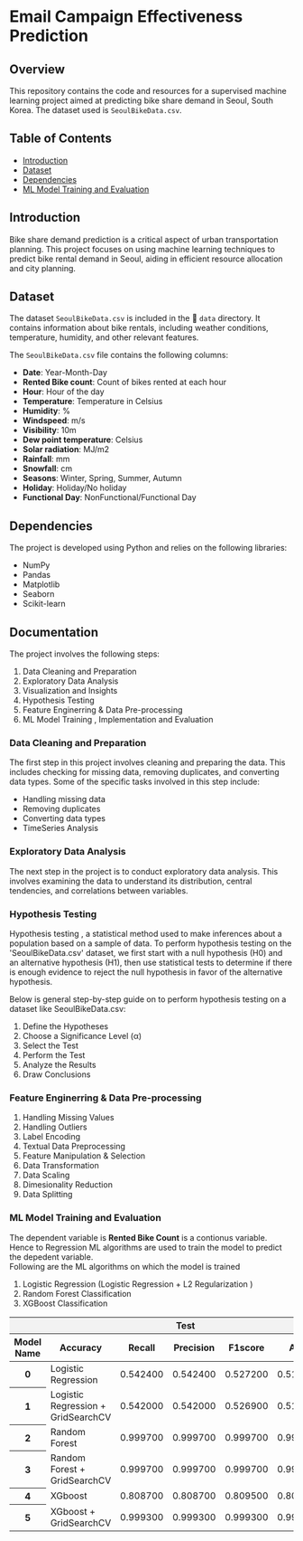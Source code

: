 # Email Campaign Effectiveness Prediction

## Overview
This repository contains the code and resources for a supervised machine learning project aimed at predicting bike share demand in Seoul, South Korea. The dataset used is `SeoulBikeData.csv`.

## Table of Contents

- [Introduction](#introduction)
- [Dataset](#dataset)
- [Dependencies](#dependencies)
- [ML Model Training and Evaluation](#mL-Model-training-and-evaluation)



## Introduction

Bike share demand prediction is a critical aspect of urban transportation planning. This project focuses on using machine learning techniques to predict bike rental demand in Seoul, aiding in efficient resource allocation and city planning.

## Dataset

The dataset `SeoulBikeData.csv` is included in the  📁 `data` directory. It contains information about bike rentals, including weather conditions, temperature, humidity, and other relevant features.

The `SeoulBikeData.csv` file contains the following columns:

- **Date**: Year-Month-Day
- **Rented Bike count**: Count of bikes rented at each hour
- **Hour**: Hour of the day
- **Temperature**: Temperature in Celsius
- **Humidity**: %
- **Windspeed**: m/s
- **Visibility**: 10m
- **Dew point temperature**: Celsius
- **Solar radiation**: MJ/m2
- **Rainfall**: mm
- **Snowfall**: cm
- **Seasons**: Winter, Spring, Summer, Autumn
- **Holiday**: Holiday/No holiday
- **Functional Day**: NonFunctional/Functional Day

## Dependencies

The project is developed using Python and relies on the following libraries:

- NumPy
- Pandas
- Matplotlib
- Seaborn
- Scikit-learn

## Documentation

The project involves the following steps: <br>
<ol>
  <li>  Data Cleaning and Preparation </li>
  <li>  Exploratory Data Analysis </li>
  <li>  Visualization and Insights </li>
  <li>  Hypothesis Testing </li>
  <li>  Feature Enginerring & Data Pre-processing </li>
  <li>  ML Model Training , Implementation and Evaluation </li>
</ol>

### Data Cleaning and Preparation
The first step in this project involves cleaning and preparing the data. This includes checking for missing data, removing duplicates, and converting data types. Some of the specific tasks involved in this step include:

- Handling missing data
- Removing duplicates
- Converting data types
- TimeSeries Analysis

### Exploratory Data Analysis
The next step in the project is to conduct exploratory data analysis.
This involves examining the data to understand its distribution, central tendencies, and correlations between variables.

### Hypothesis Testing

Hypothesis testing , a statistical method used to make inferences about a population based on a sample of data. To perform hypothesis testing on the 'SeoulBikeData.csv' dataset, we first  start with a null hypothesis (H0) and an alternative hypothesis (H1), then use statistical tests to determine if there is enough evidence to reject the null hypothesis in favor of the alternative hypothesis.

Below is  general step-by-step guide on to perform hypothesis testing on a dataset like SeoulBikeData.csv:<br>
   <ol>
    <li>  Define the Hypotheses </li>
    <li>  Choose a Significance Level (α)</li>
    <li>  Select the Test </li>
    <li>  Perform the Test</li>
    <li>  Analyze the Results </li>
    <li>  Draw Conclusions </li> 
   </ol>


### Feature Enginerring & Data Pre-processing
<ol>
  <li>Handling Missing Values </li>
<li> Handling Outliers </li>
<li> Label Encoding </li>
<li> Textual Data Preprocessing </li>
<li> Feature Manipulation & Selection </li>
  <li> Data Transformation </li>
<li> Data Scaling </li>
<li> Dimesionality Reduction </li>
<li> Data Splitting </li>
</ol>

### ML Model Training and Evaluation
The dependent variable  is **Rented Bike Count** is a contionus variable. Hence to Regression ML algorithms are used to train the model to predict the depedent variable. <br>
Following are the ML algorithms on which the model is trained
<ol> 
<li> Logistic Regression (Logistic Regression + L2 Regularization ) </li>
<li> Random Forest Classification </li>
  <li> XGBoost Classification </li>
</ol>



<table>
        <thead>
            <tr style="background-color:#f2f2f2;">
                <th colspan="1" ></th>
                <th colspan="5" >Test</th>
		<th colspan="5" >Train</th>
            </tr>
            <tr>
                <th > Model Name</th>
                <th >Accuracy</th>
				<th >Recall</th>
				<th >Precision</th>
				<th >F1score</th>
				<th >AUC</th>
				<th >Accuracy</th>
				<th >Recall</th>
				<th >Precision</th>
				<th >F1score</th>
    			<th >AUC</th>
       </tr>
        </thead>
        <tbody>
<tr>
      <th >0</th>
      <td  >Logistic Regression</td>
      <td >0.542400</td>
      <td   >0.542400</td>
      <td  >0.527200</td>
      <td  >0.517300</td>
      <td  >0.729900</td>
      <td  >0.583100</td>
      <td  >0.583100</td>
      <td  >0.608800</td>
      <td  >0.583700</td>
      <td >0.766600</td>
    </tr>
    <tr>
      <th>1</th>
      <td  >Logistic Regression + GridSearchCV</td>
      <td  >0.542000</td>
      <td  >0.542000</td>
      <td  >0.526900</td>
      <td  >0.516300</td>
      <td  >0.729700</td>
      <td  >0.582800</td>
      <td  >0.582800</td>
      <td  >0.608600</td>
      <td  >0.583100</td>
      <td >0.766500</td>
    </tr>
    <tr>
      <th>2</th>
      <td >Random Forest</td>
      <td >0.999700</td>
      <td >0.999700</td>
      <td >0.999700</td>
      <td >0.999700</td>
      <td >1.000000</td>
      <td >0.808700</td>
      <td >0.808700</td>
      <td >0.808400</td>
      <td >0.808300</td>
      <td >0.911100</td>
    </tr>
    <tr>
      <th>3</th>
      <td >Random Forest + GridSearchCV</td>
      <td >0.999700</td>
      <td >0.999700</td>
      <td >0.999700</td>
      <td >0.999700</td>
      <td >1.000000</td>
      <td >0.809200</td>
      <td >0.809200</td>
      <td >0.808700</td>
      <td >0.808700</td>
      <td >0.911900</td>
    </tr>
    <tr>
      <th>4</th>
      <td >XGboost</td>
      <td >0.808700</td>
      <td >0.808700</td>
      <td >0.809500</td>
      <td >0.802600</td>
      <td >0.935500</td>
      <td >0.776600</td>
      <td >0.776600</td>
      <td >0.765500</td>
      <td >0.765800</td>
      <td >0.895100</td>
    </tr>
    <tr>
      <th>5</th>
      <td >XGboost + GridSearchCV</td>
      <td >0.999300</td>
      <td >0.999300</td>
      <td >0.999300</td>
      <td >0.999300</td>
      <td >1.000000</td>
      <td >0.824700</td>
      <td >0.824700</td>
      <td >0.821200</td>
      <td >0.822300</td>
      <td >0.914100</td>
    </tr>
        </tbody>
    </table>

